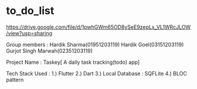 # to_do_list

https://drive.google.com/file/d/1pwhGWm65OD8ySeE9zepLx_VL1WRcJLOW/view?usp=sharing


Group members : Hardik Sharma(01951203119)
                Hardik Goel(03151203119)
                Gurjot Singh Marwah(02351203119)
                
Project Name : Taskey[ A daily task tracking(todo) app]

Tech Stack Used : 1.) Flutter 
                  2.) Dart
                  3.) Local Database : SQFLite
                  4.) BLOC pattern
 
